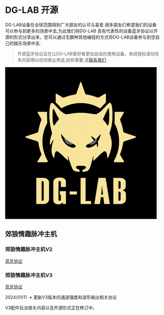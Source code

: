# DG-LAB 开源
DG-LAB设备在全球范围得到广大朋友的认可与喜爱.很多朋友们希望我们的设备可以参与到更多的场景中去,为此我们将DG-LAB 具有代表性的设备蓝牙协议以开源的形式分享出来，您可以通过无数种其他编程的方式将DG-LAB设备参与到您自己的娱乐场景中去.

> 开源蓝牙协议旨在让DG-LAB爱好者更加自由的使用设备，未经授权请勿将本内容用以任何商业用途,如有需要,请[联系我们](https://www.dungeon-lab.com)

![郊狼电击器LOGO](image/DG-LAB_492.png)

## 郊狼情趣脉冲主机

### 郊狼情趣脉冲主机V2

[蓝牙协议](image/README_V2.md)

### 郊狼情趣脉冲主机V3

[蓝牙协议](image/README_V3.md)

2024/01/11 -> 更新V3版本的通道强度和波形输出相关协议

V3配件玩法相关内容以及开源形式正在修订中。
